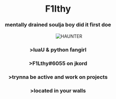 <h1 align="center">F1lthy</h1>
<h3 align="center">mentally drained soulja boy did it first doe</h3>

ㅤㅤㅤㅤㅤㅤㅤㅤㅤㅤㅤㅤㅤㅤㅤㅤㅤㅤㅤ![HAUNTER](https://images-wixmp-ed30a86b8c4ca887773594c2.wixmp.com/f/d3456efd-e3d2-491c-a515-a5f84b2d23f9/d8z1emh-03b13f7a-6599-485e-a48c-957d94584927.png?token=eyJ0eXAiOiJKV1QiLCJhbGciOiJIUzI1NiJ9.eyJzdWIiOiJ1cm46YXBwOjdlMGQxODg5ODIyNjQzNzNhNWYwZDQxNWVhMGQyNmUwIiwiaXNzIjoidXJuOmFwcDo3ZTBkMTg4OTgyMjY0MzczYTVmMGQ0MTVlYTBkMjZlMCIsIm9iaiI6W1t7InBhdGgiOiJcL2ZcL2QzNDU2ZWZkLWUzZDItNDkxYy1hNTE1LWE1Zjg0YjJkMjNmOVwvZDh6MWVtaC0wM2IxM2Y3YS02NTk5LTQ4NWUtYTQ4Yy05NTdkOTQ1ODQ5MjcucG5nIn1dXSwiYXVkIjpbInVybjpzZXJ2aWNlOmZpbGUuZG93bmxvYWQiXX0.lI7zxB1f9m_B3h3QUF-yFQv-_c1N-Tft1AmKbCq_nG0)


<h3 align="center"> >luaU & python fangirl</h3>
<h3 align="center"> >F1Lthy#6055 on jkord</h3>
<h3 align="center"> >trynna be active and work on projects</h3>
<h3 align="center"> >located in your walls</h3>
